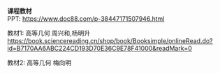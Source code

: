 **课程教材**  
PPT: https://www.doc88.com/p-38447171507946.html  
  
教材1: 高等几何 周兴和,杨明升  
https://book.sciencereading.cn/shop/book/Booksimple/onlineRead.do?id=B7170AA6ABC224CD193D70E36C9E78F41000&readMark=0  
  
教材2: 高等几何 梅向明  
